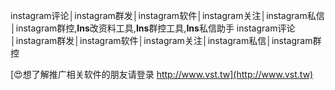 instagram评论│instagram群发│instagram软件│instagram关注│instagram私信│instagram群控,**Ins**改资料工具,**Ins**群控工具,**Ins**私信助手
instagram评论│instagram群发│instagram软件│instagram关注│instagram私信│instagram群控

[😍想了解推广相关软件的朋友请登录 http://www.vst.tw](http://www.vst.tw)



